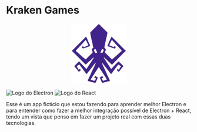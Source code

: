 # Kraken Games

<p align="center">
    <img src="app/src/images/kraken_logo.png" alt="Kraken Logo" width="150">
</p>

<p>
  <img src="https://img.shields.io/static/v1?label=Electron&message=25.3.2&logo=electron&logoColor=white&color=green&style=flat-square" alt="Logo do Electron">
  <img src="https://img.shields.io/static/v1?label=React&message=18.2.0&logo=react&logoColor=white&color=blue&style=flat-square" alt="Logo do React">
</p>

Esse é um app fictício que estou fazendo para aprender melhor Electron e para entender como fazer a melhor integração possível de Electron + React, tendo um vista que penso em fazer um projeto real com essas duas tecnologias.

